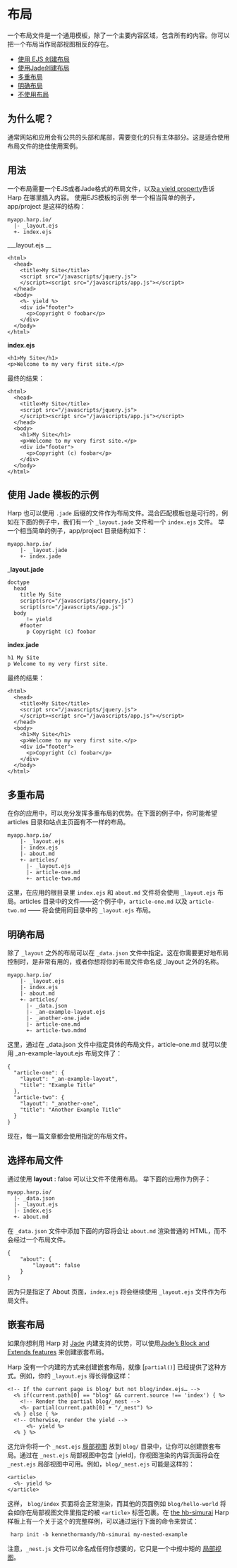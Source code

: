# 布局

一个布局文件是一个通用模板，除了一个主要内容区域，包含所有的内容。你可以把一个布局当作局部视图相反的存在。
- [使用 EJS 创建布局](http://harpjs.com/docs/development/layout#ejs)
- [使用Jade创建布局](http://harpjs.com/docs/development/layout#jade)
- [多重布局](http://harpjs.com/docs/development/layout#multiple-layouts)
- [明确布局](http://harpjs.com/docs/development/layout#explicit-layouts)
- [不使用布局](http://harpjs.com/docs/development/layout#no-layout)

## 为什么呢？

通常网站和应用会有公共的头部和尾部，需要变化的只有主体部分。这是适合使用布局文件的绝佳使用案例。

## 用法

一个布局需要一个EJS或者Jade格式的布局文件，以及[a yield property](http://harpjs.com/docs/development/yield)告诉 Harp 在哪里插入内容。
使用EJS模板的示例
举一个相当简单的例子，app/project 是这样的结构：

``` 
myapp.harp.io/
  |- _layout.ejs
  +- index.ejs
```

___layout.ejs __

``` 
<html>
  <head>
    <title>My Site</title>
    <script src="/javascripts/jquery.js">
    </script><script src="/javascripts/app.js"></script>
  </head>
  <body>
    <%- yield %>
    <div id="footer">
      <p>Copyright © foobar</p>
    </div>
  </body>
</html>
```

__index.ejs__

``` 
<h1>My Site</h1>
<p>Welcome to my very first site.</p>
```

最终的结果：

``` 
<html>
  <head>
    <title>My Site</title>
    <script src="/javascripts/jquery.js">
    </script><script src="/javascripts/app.js"></script>
  </head>
  <body>
    <h1>My Site</h1>
    <p>Welcome to my very first site.</p>
    <div id="footer">
      <p>Copyright (c) foobar</p>
    </div>
  </body>
</html>
```

## 使用 Jade 模板的示例

Harp 也可以使用 `.jade` 后缀的文件作为布局文件。混合匹配模板也是可行的，例如在下面的例子中，我们有一个 `_layout.jade` 文件和一个 `index.ejs` 文件。
举一个相当简单的例子，app/project 目录结构如下：

``` 
myapp.harp.io/
    |- _layout.jade
    +- index.jade
```

___layout.jade__

``` 
doctype
  head
    title My Site
    script(src="/javascripts/jquery.js")
    script(src="/javascripts/app.js")
  body
      != yield
    #footer
      p Copyright (c) foobar
```

__index.jade__

``` 
h1 My Site
p Welcome to my very first site.
```

最终的结果：

``` 
<html>
  <head>
    <title>My Site</title>
    <script src="/javascripts/jquery.js">
    </script><script src="/javascripts/app.js"></script>
  </head>
  <body>
    <h1>My Site</h1>
    <p>Welcome to my very first site.</p>
    <div id="footer">
      <p>Copyright (c) foobar</p>
    </div>
  </body>
</html>
```

## 多重布局

在你的应用中，可以充分发挥多重布局的优势。在下面的例子中，你可能希望 articles 目录和站点主页面有不一样的布局。

``` 
myapp.harp.io/
    |- _layout.ejs
    |- index.ejs
    |- about.md
    +- articles/
      |- _layout.ejs
      |- article-one.md
      +- article-two.md
```

这里，在应用的根目录里 `index.ejs` 和 `about.md` 文件将会使用 `_layout.ejs` 布局。articles 目录中的文件——这个例子中，`article-one.md` 以及 `article-two.md` —— 将会使用同目录中的 `_layout.ejs` 布局。

## 明确布局

除了 `_layout` 之外的布局可以在 `_data.json` 文件中指定。这在你需要更好地布局控制时，是非常有用的，或者你想将你的布局文件命名成 _layout 之外的名称。

``` 
myapp.harp.io/
    |- _layout.ejs
    |- index.ejs
    |- about.md
    +- articles/
      |- _data.json
      |- _an-example-layout.ejs
      |- _another-one.jade
      |- article-one.md
      +- article-two.mdmd 
```

这里，通过在 _data.json 文件中指定具体的布局文件，article-one.md 就可以使用 _an-example-layout.ejs 布局文件了：

``` 
{
  "article-one": {
    "layout": "_an-example-layout",
    "title": "Example Title"
  },
  "article-two": {
    "layout": "_another-one",
    "title": "Another Example Title"
  }
}
```

现在，每一篇文章都会使用指定的布局文件。

## 选择布局文件

通过使用 __layout__ : false 可以让文件不使用布局。
举下面的应用作为例子：

``` 
myapp.harp.io/
  |- _data.json
  |- _layout.ejs
  |- index.ejs
  +- about.md
```

在 `_data.json` 文件中添加下面的内容将会让 `about.md` 渲染普通的 HTML，而不会经过一个布局文件。

``` 
{
    "about": {
        "layout": false
    }
}
```

因为只是指定了 About 页面，`index.ejs` 将会继续使用 `_layout.ejs` 文件作为布局文件。

## 嵌套布局

如果你想利用 Harp 对 [Jade](http://harpjs.com/docs/development/jade) 内建支持的优势，可以使用[Jade’s Block and Extends features](http://www.devthought.com/code/use-jade-blocks-not-layouts/) 来创建嵌套布局。

Harp 没有一个内建的方式来创建嵌套布局，就像 [`partial()`] 已经提供了这种方式。例如，你的 `_layout.ejs` 得长得像这样：

``` 
<!-- If the current page is blog/ but not blog/index.ejs… -->
  <% if(current.path[0] == "blog" && current.source !== 'index') { %>
    <!-- Render the partial blog/_nest -->
    <%- partial(current.path[0] + "/_nest") %>
  <% } else { %>
  <!-- Otherwise, render the yield -->
      <%- yield %>
  <% } %>
```

这允许你将一个 `_nest.ejs` [局部视图](http://harpjs.com/docs/development/partial) 放到 `blog/` 目录中，让你可以创建嵌套布局。通过在 `_nest.ejs` 局部视图中包含 [yield]，你视图渲染的内容页面将会在 `_nest.ejs` 局部视图中可用。例如，`blog/_nest.ejs` 可能是这样的：

``` 
<article>
  <%- yield %>
</article>
```

这样， `blog/index` 页面将会正常渲染，而其他的页面例如 `blog/hello-world` 将会如你在局部视图文件里指定的被 `<article>` 标签包裹。在 [the hb-simurai](https://github.com/kennethormandy/hb-simurai) Harp 样板上有一个关于这个的完整样例，可以通过运行下面的命令来尝试：

```
 harp init -b kennethormandy/hb-simurai my-nested-example 
```

注意，`_nest.js` 文件可以命名成任何你想要的，它只是一个中规中矩的 [局部视图](http://harpjs.com/docs/development/partial)。